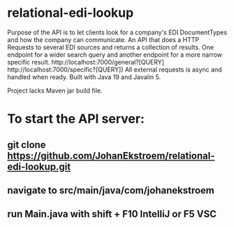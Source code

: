 # relational-edi-lookup
Purpose of the API is to let clients look for a company's EDI DocumentTypes and how the company can communicate.
An API that does a HTTP Requests to several EDI sources and returns a collection of results.
One endpoint for a wider search query and another endpoint for a more narrow specific result.
http://localhost:7000/general?[QUERY]
http://localhost:7000/specific?[QUERY])
All external requests is async and handled when ready.
Built with Java 19 and Javalin 5.

Project lacks Maven jar build file.
# To start the API server:
## git clone https://github.com/JohanEkstroem/relational-edi-lookup.git
## navigate to src/main/java/com/johanekstroem
## run Main.java with shift + F10 IntelliJ or F5 VSC
